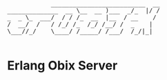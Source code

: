 <pre>
            __________________________  __
______________  __ \__  __ )___  _/_  |/ /
_  _ \_  ___/  / / /_  __  |__  / __    / 
/  __/  /   / /_/ /_  /_/ /__/ /  _    |  
\___//_/    \____/ /_____/ /___/  /_/|_|  
                                          
</pre>

Erlang Obix Server
==================


